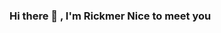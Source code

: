 ### Hi there 👋 , I'm Rickmer Nice to meet you

<!--
**rickmeragbovor/rickmeragbovor** is a ✨ _special_ ✨ repository because its `README.md` (this file) appears on your GitHub profile.

Here are some ideas to get you started:

- 🔭 I’m currently working on school projects
- 🌱 I’m currently learning  datascience 
- 👯 I’m looking to collaborate on AI projects 
- 💬 Ask me about python and typescript 
- 📫 How to reach me: itzagbrickmer@gmail
-->

